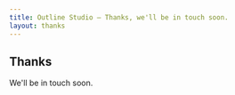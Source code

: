```yaml
---
title: Outline Studio — Thanks, we'll be in touch soon.
layout: thanks
---
```


## Thanks

We'll be in touch soon.